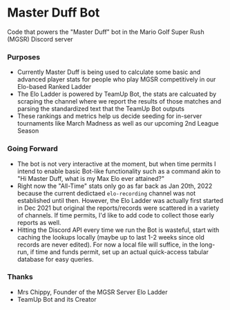 # Master Duff Bot
Code that powers the "Master Duff" bot in the Mario Golf Super Rush (MGSR) Discord server

### Purposes
* Currently Master Duff is being used to calculate some basic and advanced player stats for people who play MGSR competitively in our Elo-based Ranked Ladder
* The Elo Ladder is powered by TeamUp Bot, the stats are calcuated by scraping the channel where we report the results of those matches and parsing the standardized text that the TeamUp Bot outputs
* These rankings and metrics help us decide seeding for in-server tournaments like March Madness as well as our upcoming 2nd League Season

### Going Forward
* The bot is not very interactive at the moment, but when time permits I intend to enable basic Bot-like functionality such as a command akin to "Hi Master Duff, what is my Max Elo ever attained?"
* Right now the "All-Time" stats only go as far back as Jan 20th, 2022 because the current dedictaed `elo-recording` channel was not established until then.  However, the Elo Ladder was actually first started in Dec 2021 but original the reports/records were scattered in a variety of channels.  If time permits, I'd like to add code to collect those early reports as well.
* Hitting the Discord API every time we run the Bot is wasteful, start with caching the lookups locally (maybe up to last 1-2 weeks since old records are never edited).  For now a local file will suffice, in the long-run, if time and funds permit, set up an actual quick-access tabular database for easy queries.

### Thanks
* Mrs Chippy, Founder of the MGSR Server Elo Ladder
* TeamUp Bot and its Creator
